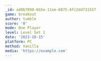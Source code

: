 ```yaml
---
_id: ad0b7090-6b5e-11ee-8875-8fc2dd731557
game: breakout
author: tumble
score: '0'
mode: One Player
level: Level Set 1
date: '2023-10-15'
platform: PC
method: Vanilla
media: 'https://example.com'
---
```


